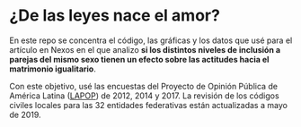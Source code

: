 # ¿De las leyes nace el amor?
En este repo se concentra el código, las gráficas y los datos que usé para el artículo en Nexos en el que analizo **si los distintos niveles de inclusión a parejas del mismo sexo tienen un efecto sobre las actitudes hacia el matrimonio igualitario**.

Con este objetivo, usé las encuestas del Proyecto de Opinión Pública de América Latina ([LAPOP](https://www.vanderbilt.edu/lapop/)) de 2012, 2014 y 2017. La revisión de los códigos civiles locales para las 32 entidades federativas están actualizadas a mayo de 2019.
